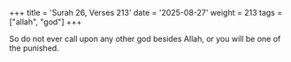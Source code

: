 +++
title = 'Surah 26, Verses 213'
date = '2025-08-27'
weight = 213
tags = ["allah", "god"]
+++

So do not ever call upon any other god besides Allah, or you will be one of the punished.